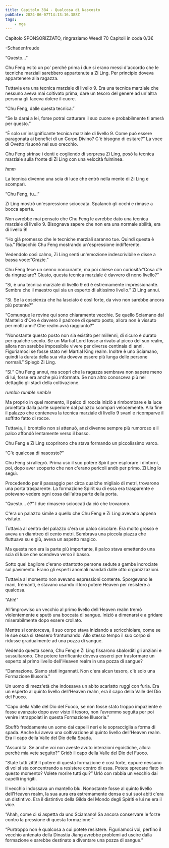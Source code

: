 ```yaml
---
title: Capitolo 384 - Qualcosa di Nascosto
pubDate: 2024-06-07T14:13:16.388Z
tags:
    - mga
---
```

                
Capitolo SPONSORIZZATO, ringraziamo Weed!
70 Capitoli in coda 0/3€


-Schadenfreude


“Questo...”


Chu Feng esitò un po' perché prima i due si erano messi d'accordo che le tecniche marziali sarebbero appartenute a Zi Ling. Per principio doveva appartenere alla ragazza.


Tuttavia era una tecnica marziale di livello 9. Era una tecnica marziale che nessuno aveva mai coltivato prima, dare un tesoro del genere ad un'altra persona gli faceva dolere il cuore.


“Chu Feng, dalle questa tecnica.”


“Se la darai a lei, forse potrai catturare il suo cuore e probabilmente ti amerà per questo.”


“È solo un'insignificante tecnica marziale di livello 9. Come può essere paragonata ai benefici di un Corpo Divino? C'è bisogno di esitare?” La voce di Ovetto risuonò nel suo orecchio.


Chu Feng strinse i denti e cogliendo di sorpresa Zi Ling, posò la tecnica marziale sulla fronte di Zi Ling con una velocità fulminea.


*hmm*


La tecnica divenne una scia di luce che entrò nella mente di Zi Ling e scomparì.


“Chu Feng, tu...”


Zi Ling mostrò un'espressione scioccata. Spalancò gli occhi e rimase a bocca aperta.


Non avrebbe mai pensato che Chu Feng le avrebbe dato una tecnica marziale di livello 9. Bisognava sapere che non era una normale abilità, era di livello 9!


“Ho già promesso che le tecniche marziali saranno tue. Quindi questa è tua.” Ridacchiò Chu Feng mostrando un'espressione indifferente.


Vedendolo così calmo, Zi Ling sentì un'emozione indescrivibile e disse a bassa voce:”Grazie.”


Chu Feng fece un cenno noncurante, ma poi chiese con curiosità:“Cosa c'è da ringraziare? Giusto, questa tecnica marziale è davvero di nono livello?”


“Sì, è una tecnica marziale di livello 9 ed è estremamente impressionante. Sembra che il maestro qui sia un esperto di altissimo livello.” Zi Ling annuì.


“Sì. Se la coscienza che ha lasciato è così forte, da vivo non sarebbe ancora più potente?”


“Comunque le rovine qui sono chiaramente vecchie. Se quello Sciamano dal Mantello d'Oro è davvero il padrone di questo posto, allora non è vissuto per molti anni? Che realm avrà raggiunto?”


“Nonostante questo posto non sia esistito per millenni, di sicuro è durato per qualche secolo. Se un Martial Lord fosse arrivato al picco del suo realm, allora non sarebbe impossibile vivere per diverse centinaia di anni. Figuriamoci se fosse stato nel Martial King realm. Inoltre è uno Sciamano, quindi la durata della sua vita doveva essere più lunga delle persone normali.” Spiegò Zi Ling.


“Sì.” Chu Feng annuì, ma scoprì che la ragazza sembrava non sapere meno di lui, forse era anche più informata. Se non altro conosceva più nel dettaglio gli stadi della coltivazione.


*rumble rumble rumble*


Ma proprio in quel momento, il palco di roccia iniziò a rimbombare e la luce proiettata dalla parte superiore dal palazzo scomparì velocemente. Alla fine il palazzo che conteneva la tecnica marziale di livello 9 svanì e ricomparve il soffitto fatto di rocce.


Tuttavia, il brontolio non si attenuò, anzi divenne sempre più rumoroso e il palco affondò lentamente verso il basso.


Chu Feng e Zi Ling scoprirono che stava formando un piccolissimo varco.


“C'è qualcosa di nascosto?”


Chu Feng si rallegrò. Prima usò il suo potere Spirit per esplorare i dintorni, poi, dopo aver scoperto che non c'erano pericoli andò per primo. Zi Ling lo seguì.


Procedendo per il passaggio per circa qualche migliaio di metri, trovarono una porta trasparente. La formazione Spirit su di essa era trasparente e potevano vedere ogni cosa dall'altra parte della porta.


“Questo... è?” I due rimasero scioccati da ciò che trovarono.


C'era un palazzo simile a quello che Chu Feng e Zi Ling avevano appena visitato.


Tuttavia al centro del palazzo c'era un palco circolare. Era molto grosso e aveva un diamtreo di cento metri. Sembrava una piccola piazza che fluttuava su e giù, aveva un aspetto magico.


Ma questa non era la parte più importante, il palco stava emettendo una scia di luce che scendeva verso il basso.


Sotto quel bagliore c'erano ottantotto persone sedute a gambe incrociate sul pavimento. Erano gli esperti anomali mandati dalle otto organizzazioni.


Tuttavia al momento non avevano espressioni contente. Sporgevano le mani, tremanti, e stavano usando il loro potere Heaven per resistere a qualcosa.


“Ahh!”


All'improvviso un vecchio al primo livello dell'Heaven realm tremò violentemente e sputò una boccata di sangue. Iniziò a dimenarsi e a gridare miserabilmente dopo essere crollato.


Mentre si contorceva, il suo corpo stava iniziando a scricchiolare, come se le sue ossa si stessero frantumando. Allo stesso tempo il suo corpo si ridusse gradualmente ad una pozza di sangue.


Vedendo questa scena, Chu Feng e Zi Ling fissarono sbalorditi gli anziani e sussultarono. Che potere terrificante doveva esserci per trasformare un esperto al primo livello dell'Heaven realm in una pozza di sangue?


“Dannazione. Siamo stati ingannati. Non c'era alcun tesoro, c'è solo una Formazione Illusoria.”


Un uomo di mezz'età che indossava un abito scarlatto ruggì con furia. Era un esperto al quinto livello dell'Heaven realm, era il capo della Valle del Dio del Fuoco.


“Capo della Valle del Dio del Fuoco, se non fosse stato troppo impaziente e fosse avanzato dopo aver visto il tesoro, non l'avremmo seguita per poi venire intrappolati in questa Formazione Illusoria.”


Sbuffò freddamente un uomo dai capelli neri e le sopracciglia a forma di spada. Anche lui aveva una coltivazione al quinto livello dell'Heaven realm. Era il capo della Valle del Dio della Spada.


“Assurdità. Se anche voi non aveste avuto intenzioni egoistiche, allora perché mia vete seguito?” Gridò il capo della Valle del Dio del Fuoco.


“State tutti zitti! Il potere di questa formazione è così forte, eppure nessuno di voi si sta concentrando a resistere contro di essa. Potete sprecare fiato in questo momento? Volete morire tutti qui?” Urlò con rabbia un vecchio dai capelli ingrigiti.


Il vecchio indossava un mantello blu. Nonostante fosse al quinto livello dell'Heaven realm, la sua aura era estremamente densa e sui suoi abiti c'era un distintivo. Era il distintivo della Gilda del Mondo degli Spiriti e lui ne era il vice.


“Ahah, come ci si aspetta da uno Sciamano! Sa ancora conservare le forze contro la pressione di questa formazione.”


“Purtroppo non è qualcosa a cui potete resistere. Figuriamoci voi, perfino il vecchio antenato della Dinastia Jiang avrebbe problemi ad uscire dalla formazione e sarebbe destinato a diventare una pozza di sangue.”




